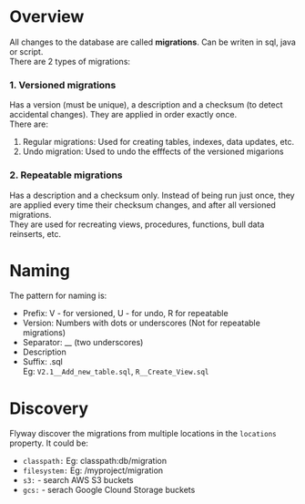 # Overview
All changes to the database are called **migrations**. Can be writen in sql, java or script.   
There are 2 types of migrations:

### 1. Versioned migrations
Has a version (must be unique), a description and a checksum (to detect accidental changes). They are applied in order exactly once.  
There are:
1. Regular migrations: Used for creating tables, indexes, data updates, etc.
2. Undo migration: Used to undo the efffects of the versioned migarions

### 2. Repeatable migrations
Has a description and a checksum only. Instead of being run just once, they are applied every time their checksum changes, and after all versioned migrations.  
They are used for recreating views, procedures, functions, bull data reinserts, etc.

# Naming
The pattern for naming is:
* Prefix: V - for versioned, U - for undo, R for repeatable
* Version: Numbers with dots or underscores (Not for repeatable migrations)
* Separator: __ (two underscores)
* Description
* Suffix: .sql  
  Eg: `V2.1__Add_new_table.sql`, `R__Create_View.sql`

# Discovery
Flyway discover the migrations from multiple locations in the `locations` property. It could be:
* `classpath:` Eg: classpath:db/migration
* `filesystem:` Eg: /myproject/migration
* `s3:` - search AWS S3 buckets
* `gcs:` - serach Google Clound Storage buckets 